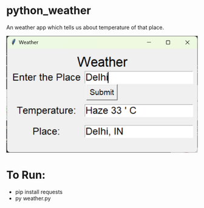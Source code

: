 # python_weather
 An weather app which tells us about temperature of that place.
 
 <img src="Screenshot 2024-03-26 174629.png">

 # To Run:
 - pip install requests
 - py weather.py

